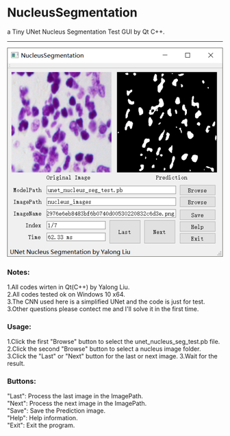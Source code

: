 # NucleusSegmentation

a Tiny UNet Nucleus Segmentation Test GUI by Qt C++.  

---  

![GUI](./readme_utils/NucleusSegmentation.png)  

### Notes:
1.All codes wirten in Qt(C++) by Yalong Liu.  
2.All codes tested ok on Windows 10 x64.  
3.The CNN used here is a simplified UNet and the code is just for test.
3.Other questions please contect me and I'll solve it in the first time.

### Usage:
1.Click the first "Browse" button to select the unet_nucleus_seg_test.pb file.  
2.Click the second "Browse" button to select a nucleus image folder.  
3.Click the "Last" or "Next" button for the last or next image.
3.Wait for the result.

### Buttons:  
"Last": Process the last image in the ImagePath.  
"Next": Process the next image in the ImagePath.  
"Save": Save the Prediction image.  
"Help": Help information.  
"Exit": Exit the program.